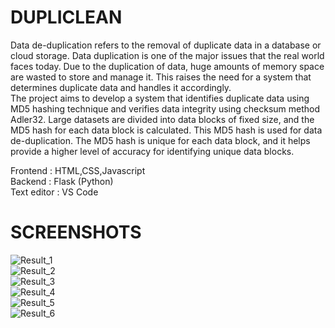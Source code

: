 
# DUPLICLEAN
Data de-duplication refers to the removal of duplicate data in a database or cloud storage.
Data duplication is one of the major issues that the real world faces today. Due to the
duplication of data, huge amounts of memory space are wasted to store and manage it. This
raises the need for a system that determines duplicate data and handles it accordingly.<br/> The
project aims to develop a system that identifies duplicate data using MD5 hashing technique
and verifies data integrity using checksum method Adler32. Large datasets are divided into
data blocks of fixed size, and the MD5 hash for each data block is calculated. This MD5 hash
is used for data de-duplication. The MD5 hash is unique for each data block, and it helps
provide a higher level of accuracy for identifying unique data blocks.<br/>

Frontend : HTML,CSS,Javascript<br/>
Backend : Flask (Python)<br/>
Text editor : VS Code<br/>

# SCREENSHOTS

![Result_1](https://github.com/user-attachments/assets/6996dea6-f56f-4e50-961b-184da40081bb)<br/>
![Result_2](https://github.com/user-attachments/assets/e1328064-5eec-4d16-b3c3-ec910fc5daba)<br/>
![Result_3](https://github.com/user-attachments/assets/e92c0f12-927d-49cc-9465-0043316c9191)<br/>
![Result_4](https://github.com/user-attachments/assets/52913e4a-395d-4cf3-a91b-a2340974d943)<br/>
![Result_5](https://github.com/user-attachments/assets/e6b96a4f-079f-43d5-9449-1e2046c3ba5e)<br/>
![Result_6](https://github.com/user-attachments/assets/f287d633-efde-4cfc-b132-48ff2fe1d407)<br/>


